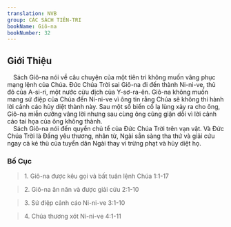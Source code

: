 ```yaml
---
translation: NVB
group: CÁC SÁCH TIÊN-TRI
bookName: Giô-na 
bookNumber: 32
---
```


<div class="title"><h2>Giới Thiệu </h2></div> Sách Giô-na nói về câu chuyện của một tiên tri không muốn vâng phục mạng lệnh của Chúa. Đức Chúa Trời sai Giô-na đi đến thành Ni-ni-ve, thủ đô của A-si-ri, một nước cừu địch của Y-sơ-ra-ên. Giô-na không muốn mang sứ điệp của Chúa đến Ni-ni-ve vì ông tin rằng Chúa sẽ không thi hành lời cảnh cáo hủy diệt thành này. Sau một số biến cố lạ lùng xảy ra cho ông, Giô-na miễn cưỡng vâng lời nhưng sau cùng ông cũng giận dỗi vì lời cảnh cáo tai họa của ông không thành. <br/> Sách Giô-na nói đến quyền chủ tể của Đức Chúa Trời trên vạn vật. Và Đức Chúa Trời là Đấng yêu thương, nhân từ, Ngài sẳn sàng tha thứ và giải cứu ngay cả kẻ thù của tuyển dân Ngài thay vì trừng phạt và hủy diệt họ. <br/><div class="title"><h3>Bố Cục </h3></div><blockquote>1. Giô-na được kêu gọi và bất tuân lệnh Chúa 1:1-17</blockquote><blockquote>2. Giô-na ăn năn và được giải cứu 2:1-10</blockquote><blockquote>3. Sứ điệp cảnh cáo Ni-ni-ve 3:1-10</blockquote><blockquote>4. Chúa thương xót Ni-ni-ve 4:1-11</blockquote>
